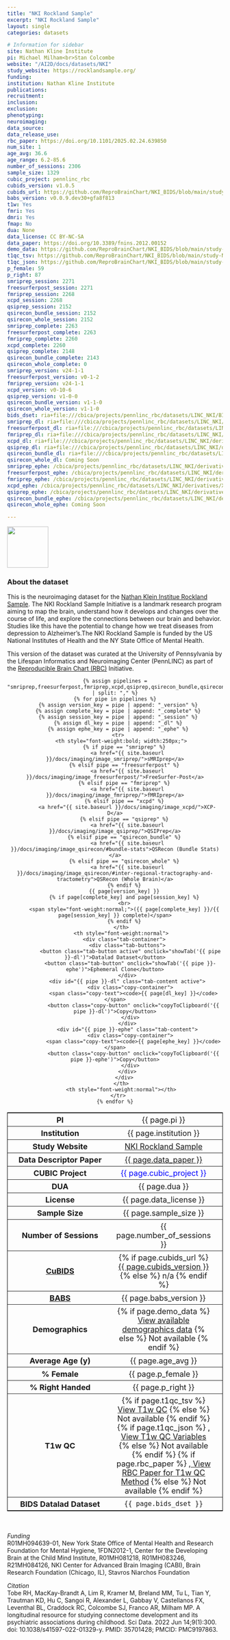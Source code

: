 ```yaml
---
title: "NKI Rockland Sample"
excerpt: "NKI Rockland Sample"
layout: single
categories: datasets

# Information for sidebar
site: Nathan Kline Institute
pi: Michael Milham<br>Stan Colcombe
website: "/AI2D/docs/datasets/NKI"
study_website: https://rocklandsample.org/
funding:
institution: Nathan Kline Institute
publications:
recruitment:
inclusion:
exclusion:
phenotyping:
neuroimaging:
data_source:
data_release_use:
rbc_paper: https://doi.org/10.1101/2025.02.24.639850
num_site: 1
age_avg: 36.6
age_range: 6.2-85.6
number_of_sessions: 2306
sample_size: 1329
cubic_project: pennlinc_rbc
cubids_version: v1.0.5
cubids_url: https://github.com/ReproBrainChart/NKI_BIDS/blob/main/study-NKI_desc-CuBIDS_summary.tsv
babs_version: v0.0.9.dev30+gfa8f813
t1w: Yes
fmri: Yes
dmri: Yes
fmap: No
dua: None
data_license: CC BY-NC-SA
data_paper: https://doi.org/10.3389/fnins.2012.00152
demo_data: https://github.com/ReproBrainChart/NKI_BIDS/blob/main/study-NKI_desc-participants.json
t1qc_tsv: https://github.com/ReproBrainChart/NKI_BIDS/blob/main/study-NKI_desc-T1_qc.tsv
t1qc_json: https://github.com/ReproBrainChart/NKI_BIDS/blob/main/study-NKI_desc-T1_qc.json
p_female: 59
p_right: 87
smriprep_session: 2271
freesurferpost_session: 2271
fmriprep_session: 2268
xcpd_session: 2268
qsiprep_session: 2152
qsirecon_bundle_session: 2152
qsirecon_whole_session: 2152
smriprep_complete: 2263
freesurferpost_complete: 2263
fmriprep_complete: 2260
xcpd_complete: 2260
qsiprep_complete: 2148
qsirecon_bundle_complete: 2143
qsirecon_whole_complete: 0
smriprep_version: v24-1-1
freesurferpost_version: v0-1-2
fmriprep_version: v24-1-1
xcpd_version: v0-10-6
qsiprep_version: v1-0-0
qsirecon_bundle_version: v1-1-0
qsirecon_whole_version: v1-1-0
bids_dset: ria+file:///cbica/projects/pennlinc_rbc/datasets/LINC_NKI/BIDS
smriprep_dl: ria+file:///cbica/projects/pennlinc_rbc/datasets/LINC_NKI/derivatives/fmriprep_anat-24-1-1-babs/output_ria#~data
freesurferpost_dl: ria+file:///cbica/projects/pennlinc_rbc/datasets/LINC_NKI/derivatives/freesurferpost-0-1-2-babs/output_ria#~data
fmriprep_dl: ria+file:///cbica/projects/pennlinc_rbc/datasets/LINC_NKI/derivatives/fmriprep_func-24-1-1-babs/output_ria#~data
xcpd_dl: ria+file:///cbica/projects/pennlinc_rbc/datasets/LINC_NKI/derivatives/xcpd-0-10-6-babs/output_ria#~data
qsiprep_dl: ria+file:///cbica/projects/pennlinc_rbc/datasets/LINC_NKI/derivatives/qsiprep-1-0-0-babs/output_ria#~data
qsirecon_bundle_dl: ria+file:///cbica/projects/pennlinc_rbc/datasets/LINC_NKI/derivatives/qsirecon-1-1-0_bundle-stats_babs/output_ria#~data
qsirecon_whole_dl: Coming Soon
smriprep_ephe: /cbica/projects/pennlinc_rbc/datasets/LINC_NKI/derivatives/FMRIPREP_ANAT-24-1-1_zipped
freesurferpost_ephe: /cbica/projects/pennlinc_rbc/datasets/LINC_NKI/derivatives/FREESURFERPOST-0-1-2_zipped
fmriprep_ephe: /cbica/projects/pennlinc_rbc/datasets/LINC_NKI/derivatives/FMRIPREP_FUNC-24-1-1_zipped
xcpd_ephe: /cbica/projects/pennlinc_rbc/datasets/LINC_NKI/derivatives/XCPD-0-10-6_zipped
qsiprep_ephe: /cbica/projects/pennlinc_rbc/datasets/LINC_NKI/derivatives/QSIPREP-1-0-0_zipped
qsirecon_bundle_ephe: /cbica/projects/pennlinc_rbc/datasets/LINC_NKI/derivatives/QSIRECON-1-1-0_BUNDLE-STATS_zipped
qsirecon_whole_ephe: Coming Soon

---
```

<div style="text-align: left;">
     <img src="{{ site.baseurl }}/assets/images/logos/NKI.png" style="width: auto; height: 10vw;" />
</div>

### About the dataset

This is the neuroimaging dataset for the [Nathan Klein Institue Rockland Sample](https://doi.org/10.3389/fnins.2012.00152). The NKI Rockland Sample Initiative is a landmark research program aiming to map the brain, understand how it develops and changes over the course of life, and explore the connections between our brain and behavior. Studies like this have the potential to change how we treat diseases from depression to Alzheimer’s.The NKI Rockland Sample is funded by the US National Institutes of Health and the NY State Office of Mental Health.

This version of the dataset was curated at the University of Pennsylvania by the Lifespan Informatics and Neuroimaging Center (PennLINC) as part of the [Reproducible Brain Chart (RBC)](https://reprobrainchart.github.io/) Initiative.

<div class="table" align="center">
  <table style="text-align:center; width:100%; font-size:18px; border:1px solid black">
    <tr>
      <th style="font-weight:bold; width:250px;">PI</th>
      <th style="font-weight:normal">{{ page.pi }}</th>
      <th style="font-weight:normal"></th>
    </tr>
    <tr>
      <th style="font-weight:bold; width:250px;">Institution</th>
      <th style="font-weight:normal">{{ page.institution }}</th>
      <th style="font-weight:normal"></th>
    </tr>
    <tr>
      <th style="font-weight:bold; width:250px;">Study Website</th>
      <th style="font-weight:normal"><a href="{{ page.study_website }}">NKI Rockland Sample</a></th>
      <th style="font-weight:normal"></th>
    </tr>
    <tr>
      <th style="font-weight:bold; width:250px;">Data Descriptor Paper</th>
      <th style="font-weight:normal"><a href="{{ page.data_paper }}">{{ page.data_paper }}</a></th>
      <th style="font-weight:normal"></th>
    </tr>
    <tr>
      <th style="font-weight:bold; width:250px;">CUBIC Project</th>
      <th style="font-weight:normal"><span style="color:blue;">{{ page.cubic_project }}</span></th>
      <th style="font-weight:normal"></th>
    </tr>
    <tr>
      <th style="font-weight:bold; width:250px;">DUA</th>
      <th style="font-weight:normal">{{ page.dua }}</th>
      <th style="font-weight:normal"></th>
    </tr>
    <tr>
      <th style="font-weight:bold; width:250px;">License</th>
      <th style="font-weight:normal">{{ page.data_license }}</th>
      <th style="font-weight:normal"></th>
    </tr>
    <tr>
      <th style="font-weight:bold; width:250px;">Sample Size</th>
      <th style="font-weight:normal">{{ page.sample_size }}</th>
      <th style="font-weight:normal"></th>
    </tr>
    <tr>
      <th style="font-weight:bold; width:250px;">Number of Sessions</th>
      <th style="font-weight:normal">{{ page.number_of_sessions }}</th>
      <th style="font-weight:normal"></th>
    </tr>
    <tr>
      <th style="font-weight:bold; width:250px;"><a href="{{ site.baseurl }}/docs/imaging/image_curation/">CuBIDS</a></th>
      <th style="font-weight:normal">
        {% if page.cubids_url %}
          <a href="{{ page.cubids_url }}">{{ page.cubids_version }}</a>
        {% else %}
          n/a
        {% endif %}
      </th>
      <th style="font-weight:normal"></th>
    </tr>
    <tr>
      <th style="font-weight:bold; width:250px;"><a href="{{ site.baseurl }}/docs/imaging/image_babs/">BABS</a></th>
      <th style="font-weight:normal">{{ page.babs_version }}</th>
      <th style="font-weight:normal"></th>
    </tr>
    <tr>
      <th style="font-weight:bold; width:250px;">Demographics</th>
      <th style="font-weight:normal">
        {% if page.demo_data %}
          <a href="{{ page.demo_data }}">View available demographics data</a>
        {% else %}
          Not available
        {% endif %}
      </th>
      <th style="font-weight:normal"></th>
    </tr>
    <tr>
      <th style="font-weight:bold; width:250px;">Average Age (y)</th>
      <th style="font-weight:normal">{{ page.age_avg }}</th>
      <th style="font-weight:normal"></th>
    </tr>
    <tr>
      <th style="font-weight:bold; width:250px;">% Female</th>
      <th style="font-weight:normal">{{ page.p_female }}</th>
      <th style="font-weight:normal"></th>
    </tr>
    <tr>
      <th style="font-weight:bold; width:250px;">% Right Handed</th>
      <th style="font-weight:normal">{{ page.p_right }}</th>
      <th style="font-weight:normal"></th>
    </tr>
    <tr>
      <th style="font-weight:bold; width:250px;">T1w QC</th>
      <th style="font-weight:normal">
        {% if page.t1qc_tsv %}
          <a href="{{ page.t1qc_tsv }}">View T1w QC</a>
        {% else %}
          Not available
        {% endif %}
        {% if page.t1qc_json %}
          <a href="{{ page.t1qc_json }}">, View T1w QC Variables</a>
        {% else %}
          Not available
        {% endif %}
        {% if page.rbc_paper %}
          <a href="{{ page.rbc_paper }}">, View RBC Paper for T1w QC Method</a>
        {% else %}
          Not available
        {% endif %}
      </th>
      <th style="font-weight:normal"></th>
    </tr>
    <tr>
      <th style="font-weight:bold; width:250px;">BIDS Datalad Dataset</th>
      <th style="font-weight:normal"><code>{{ page.bids_dset }}</code></th>
      <th style="font-weight:normal"></th>
    </tr>

    {% assign pipelines = "smriprep,freesurferpost,fmriprep,xcpd,qsiprep,qsirecon_bundle,qsirecon_whole" | split: "," %}
    {% for pipe in pipelines %}
      {% assign version_key = pipe | append: "_version" %}
      {% assign complete_key = pipe | append: "_complete" %}
      {% assign session_key = pipe | append: "_session" %}
      {% assign dl_key = pipe | append: "_dl" %}
      {% assign ephe_key = pipe | append: "_ephe" %}
      <tr>
        <th style="font-weight:bold; width:250px;">
          {% if pipe == "smriprep" %}
            <a href="{{ site.baseurl }}/docs/imaging/image_smriprep/">sMRIprep</a>
          {% elsif pipe == "freesurferpost" %}
            <a href="{{ site.baseurl }}/docs/imaging/image_freesurferpost/">FreeSurfer-Post</a>
          {% elsif pipe == "fmriprep" %}
            <a href="{{ site.baseurl }}/docs/imaging/image_fmriprep/">fMRIprep</a>
          {% elsif pipe == "xcpd" %}
            <a href="{{ site.baseurl }}/docs/imaging/image_xcpd/">XCP-D</a>
          {% elsif pipe == "qsiprep" %}
            <a href="{{ site.baseurl }}/docs/imaging/image_qsiprep/">QSIPrep</a>
          {% elsif pipe == "qsirecon_bundle" %}
            <a href="{{ site.baseurl }}/docs/imaging/image_qsirecon/#bundle-stats">QSRecon (Bundle Stats)</a>
          {% elsif pipe == "qsirecon_whole" %}
            <a href="{{ site.baseurl }}/docs/imaging/image_qsirecon/#inter-regional-tractography-and-tractometry">QSRecon (Whole Brain)</a>
          {% endif %}
          {{ page[version_key] }}
          {% if page[complete_key] and page[session_key] %}
          <br>
          <span style="font-weight:normal;">({{ page[complete_key] }}/{{ page[session_key] }} complete)</span>
          {% endif %}
        </th>
        <th style="font-weight:normal">
          <div class="tab-container">
            <div class="tab-buttons">
              <button class="tab-button active" onclick="showTab('{{ pipe }}-dl')">Datalad Dataset</button>
              <button class="tab-button" onclick="showTab('{{ pipe }}-ephe')">Ephemeral Clone</button>
            </div>
            <div id="{{ pipe }}-dl" class="tab-content active">
              <div class="copy-container">
                <span class="copy-text"><code>{{ page[dl_key] }}</code></span>
                <button class="copy-button" onclick="copyToClipboard('{{ pipe }}-dl')">Copy</button>
              </div>
            </div>
            <div id="{{ pipe }}-ephe" class="tab-content">
              <div class="copy-container">
                <span class="copy-text"><code>{{ page[ephe_key] }}</code></span>
                <button class="copy-button" onclick="copyToClipboard('{{ pipe }}-ephe')">Copy</button>
              </div>
            </div>
          </div>
        </th>
        <th style="font-weight:normal"></th>
      </tr>
    {% endfor %}
  </table>
</div>

<style>
.tab-container { width: 100%; }
.tab-buttons { display: flex; margin-bottom: 5px; }
.tab-button {
  background-color: #f1f1f1;
  border: 1px solid #ccc;
  padding: 5px 10px;
  cursor: pointer;
  font-size: 18px;
  margin-right: 2px;
}
.tab-button.active {
  background-color: rgb(108, 110, 220);
  color: white;
  border-color: rgb(108, 110, 220);
}
.tab-content {
  display: none;
  padding: 5px;
  background-color: #f9f9f9;
  border: 1px solid #ddd;
  word-break: break-all;
}
.tab-content.active { display: block; }
.copy-container { display: flex; align-items: center; justify-content: space-between; gap: 10px; }
.copy-text { flex: 1; word-break: break-all; }
.copy-button {
  background-color: rgb(108, 110, 220);
  color: white;
  border: none;
  padding: 4px 8px;
  border-radius: 3px;
  cursor: pointer;
  font-size: 18px;
  white-space: nowrap;
  flex-shrink: 0;
}
.copy-button:hover { background-color: rgb(104, 106, 235); }
.copy-button:active { background-color: rgb(84, 86, 215); }
</style>

<script>
function showTab(tabName) {
  var tabType = tabName.indexOf('-dl') !== -1 ? 'datalad' : 'ephemeral';
  var tabContents = document.getElementsByClassName('tab-content');
  for (var i = 0; i < tabContents.length; i++) {
    tabContents[i].classList.remove('active');
  }
  var tabButtons = document.getElementsByClassName('tab-button');
  for (var j = 0; j < tabButtons.length; j++) {
    tabButtons[j].classList.remove('active');
  }
  if (tabType === 'datalad') {
    var dls = document.querySelectorAll('[id$="-dl"]');
    var dlButtons = document.querySelectorAll('[onclick*="-dl"]');
    dls.forEach(function(c) { c.classList.add('active'); });
    dlButtons.forEach(function(b) { b.classList.add('active'); });
  } else {
    var eph = document.querySelectorAll('[id$="-ephe"]');
    var epheButtons = document.querySelectorAll('[onclick*="-ephe"]');
    eph.forEach(function(c) { c.classList.add('active'); });
    epheButtons.forEach(function(b) { b.classList.add('active'); });
  }
}
function copyToClipboard(elementId) {
  var element = document.getElementById(elementId);
  var textToCopy = element.querySelector('.copy-text').textContent;
  var textarea = document.createElement('textarea');
  textarea.value = textToCopy;
  document.body.appendChild(textarea);
  textarea.select();
  document.execCommand('copy');
  document.body.removeChild(textarea);
  var button = element.querySelector('.copy-button');
  var originalText = button.textContent;
  button.textContent = 'Copied!';
  button.style.backgroundColor = '#28a745';
  setTimeout(function() {
    button.textContent = originalText;
    button.style.backgroundColor = 'rgb(108, 110, 220)';
  }, 1000);
}
</script>

<br>

*Funding*
<br>
R01MH094639-01, New York State Office of Mental Health and Research Foundation for Mental Hygiene, 1FDN2012-1, Center for the Developing Brain at the Child Mind Institute, R01MH081218, R01MH083246, R21MH084126, NKI Center for Advanced Brain Imaging (CABI), Brain Research Foundation (Chicago, IL), Stavros Niarchos Foundation

*Citation*
<br>
Tobe RH, MacKay-Brandt A, Lim R, Kramer M, Breland MM, Tu L, Tian Y, Trautman KD, Hu C, Sangoi R, Alexander L, Gabbay V, Castellanos FX, Leventhal BL, Craddock RC, Colcombe SJ, Franco AR, Milham MP. A longitudinal resource for studying connectome development and its psychiatric associations during childhood. Sci Data. 2022 Jun 14;9(1):300. doi: 10.1038/s41597-022-01329-y. PMID: 35701428; PMCID: PMC9197863.
